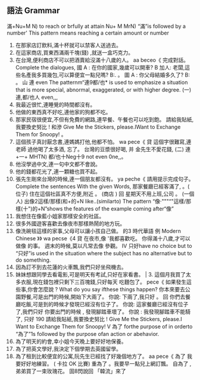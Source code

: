 ## 語法 Grammar
滿+Nu+M N)   to reach or brfully at attain Nu+ M MrN)
“滿”is followed by a number' This pattern means reaching a certain amount or
number
1. 在那家店訂飲料,滿十杯就可以禁客人送過去。
2. 在這家商店,買東西滿兩千塊(錢) ,就送一盒巧克力。
3. 在台灣,便利商店不可以把酒賣給沒滿十八歲的人。
aa beceo《
完成對話。Complete the dialogues,
國 A : 在你的國家,幾歲可以開車?
B
加人: 老闆,這些名產我多買幾包,可以算便宜一點兒嗎?
B:.                                                                                    。
圖 A : 你父母結婚多久了?
B:                                                                                      。
山 連 even
The patternm“連9都/也* is used to emphasize a situation that is more special,
abnormal, exaggerated, or with higher degree.
(一)連,都/也人  even,,,
1. 我最近很忙,連睡覺的時間都沒有。
2. 他做的東西真不好吃,連他家的狗都不吃。
3. 那家民宿很便宜,不但有免費的網路,連早餐、午餐也可以吃到飽。
請給我貼紙,我要換史努比 !    和滲
Give Me the Stickers, please.IWant to Exchange Them for Snoopy!        。
4. 這個孩子真討厭念書,連媽媽打他,他都不怕。
wa pece《
貸 這個字很難寫,連老師
過他喝了太多酒,                忘了。
 台灣的豆漿很好喝,
并 金先生不愛花錢,
(二) 連+一+ MHTN) 都/也十Neg十9  not even 0ne,,。
1. 他沒學過中文,連一句中文都不會說。
2. 他的錢都花光了,連一顆糖也買不起。
3. 張先生剛來台灣的時候,連一個朋友都沒有。
ya peche《
請用提示完成句子。Complete the sentences With the given Words,
 那家餐廳已經客滿了,                                  。( 位子)
 住在這個社區真不方便,附近                      。 (商店 )
回 星期天不用上班,公司                        。 (一個人)
出像2這樣/那樣(和+的+N like..(similarto)
The pattern “像‧"""“"這樣/那樣(十")的+N”shows the features of the example
coming after“像”
1. 我想住在像藍小姐家那樣安全的社區。
2. 很多外國遊客喜歡去像夜市那樣熱鬧的地方玩。
3. 像洗碗毯這樣的家事,父母可以讓小孩自己做。
的3
時代華語         例
Modern Chinese
》》 wa pecse《4
貸 在夜市,像                                '我都喜歡吃。
 你得滿十八歲,才可以做像                        的事。
 週末的時候,莫以凡常去像                          參觀。
IV 只好have no choice but to
“只好”is used in the situation where the subject has no alternative but to do
something.
1. 因為訂不到去花蓮的火車飄,我們只好坐飛機去。
2. 妹妹想跟同學去看電影,可是明天有考試,只好在家看書。
|           3. 這個月我買了太多衣服,現在錢包裡只剩下三百塊錢,只好每天
吃麵包了。
pece《
如果發生這些事,你會怎麼說 ? What do you say ifthese things happen?
 你本來要去公園野餐,可是出門的時候,開始下大兩了。
你說: 下兩了,我只好                                 。
回 你們去餐廳吃飯,可是到的時候才發現已經沒有位子了。
你說: 這家餐廳已經沒有位子了,我們只好
 你要出門的時候 , 發現腳踏車壞了。
你說 : 我發現腳踏車不能騎了, 只好
190
請給我貼紙,我要換史努比 !
Give Me the Stickers, please.I Want to Exchange Them for Snoopy!
V 為了 forthe purpose of in orderto
“為了”1s followed by the purpose ofan action or abehavior.
1. 為了明天的約會,幸小姐今天晚上要好好地保養。
2. 為了把英文學好,我決定下個學期去英國留學。
3. 為了租到比較便宜的公寓,阮先生已經找了好幾個地方了。
aa pece《
 為了                                我要好好地練習。
( 卡拉 OK 比賽)
重為了             。我要早一點兒上網訂飄。
自為了             ,弟弟買了一束玫瑰花。
固8閃說回
「韓流」來了
